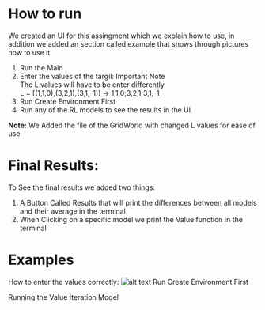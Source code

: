 # How to run

We created an UI for this assingment which we explain how to use, in addition we added an section called example that shows through pictures how to use it

1. Run the Main
2. Enter the values of the targil: Important Note</br>
   The L values will have to be enter differently</br>
   L = [(1,1,0),(3,2,1),(3,1,-1)] -> 1,1,0;3,2,1;3,1,-1
3. Run Create Environment First
4. Run any of the RL models to see the results in the UI

**Note:** We Added the file of the GridWorld with changed L values for ease of use

# Final Results:

To See the final results we added two things:
1. A Button Called Results that will print the differences between all models and their average in the terminal
2. When Clicking on  a specific model we print the Value function in the terminal


# Examples

How to enter the values correctly:
![alt text]()
Run Create Environment First

Running the Value Iteration Model
